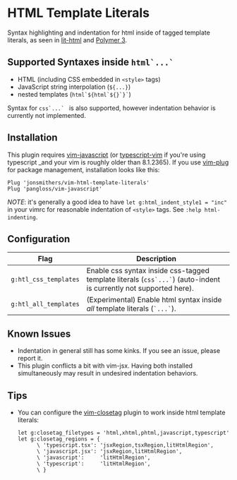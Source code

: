 # HTML Template Literals

Syntax highlighting and indentation for html inside of tagged template
literals, as seen in [lit-html] and [Polymer 3].

[lit-html]: https://lit-html.polymer-project.org
[Polymer 3]: https://polymer-library.polymer-project.org/3.0/docs/about_30

## Supported Syntaxes inside ``html`...` ``
- HTML (including CSS embedded in `<style>` tags)
- JavaScript string interpolation (`${...}`)
- nested templates (``` html`${html`${}`}` ```)

Syntax for ``css`...` `` is also supported, however indentation behavior is
currently not implemented.

## Installation

This plugin requires [vim-javascript] (or [typescript-vim] if you're using
typescript _and your vim is roughly older than 8.1.2365). If you use [vim-plug]
for package management, installation looks like this:

[vim-javascript]: https://github.com/pangloss/vim-javascript
[typescript-vim]: https://github.com/leafgarland/typescript-vim
[vim-plug]: https://github.com/junegunn/vim-plug

```vim
Plug 'jonsmithers/vim-html-template-literals'
Plug 'pangloss/vim-javascript'
```

_NOTE_: it's generally a good idea to have `let g:html_indent_style1 = "inc"`
in your vimrc for reasonable indentation of `<style>` tags. See `:help
html-indenting`.

## Configuration

| Flag                  | Description                                                                                                           |
| --------------------  | --------------------------------------------------------------------------------------------------------------------- |
| `g:htl_css_templates` | Enable css syntax inside css-tagged template literals (`` css`...` ``) (auto-indent is currently not supported here). |
| `g:htl_all_templates` | (Experimental) Enable html syntax inside _all_ template literals (`` `...` ``).                                       |

## Known Issues

- Indentation in general still has some kinks. If you see an issue, please
  report it.
- This plugin conflicts a bit with vim-jsx. Having both installed
  simultaneously may result in undesired indentation behaviors.
  
## Tips

- You can configure the [vim-closetag] plugin to work inside html template
  literals:

  ```vim
  let g:closetag_filetypes = 'html,xhtml,phtml,javascript,typescript'
  let g:closetag_regions = {
        \ 'typescript.tsx': 'jsxRegion,tsxRegion,litHtmlRegion',
        \ 'javascript.jsx': 'jsxRegion,litHtmlRegion',
        \ 'javascript':     'litHtmlRegion',
        \ 'typescript':     'litHtmlRegion',
        \ }
  ```

[vim-closetag]: https://github.com/alvan/vim-closetag
